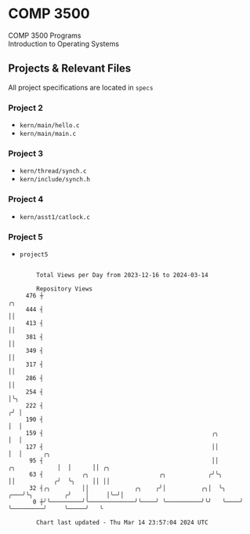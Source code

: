 # COMP 3500
COMP 3500 Programs  
Introduction to Operating Systems  
## Projects & Relevant Files
All project specifications are located in `specs`
### Project 2
- `kern/main/hello.c`
- `kern/main/main.c`
### Project 3
- `kern/thread/synch.c`
- `kern/include/synch.h`
### Project 4
- `kern/asst1/catlock.c`
### Project 5
- `project5`

```

        Total Views per Day from 2023-12-16 to 2024-03-14

        Repository Views
     476 ┼                                                                           ╭╮
     444 ┤                                                                           ││
     413 ┤                                                                           ││
     381 ┤                                                                           ││
     349 ┤                                                                           ││
     317 ┤                                                                           ││
     286 ┤                                                                           ││
     254 ┤                                                                           │╰╮
     222 ┤                                                                          ╭╯ │
     190 ┤                                                                          │  │
     159 ┤                                                ╭╮                        │  │
     127 ┤                                                ││                        │  │      ╭╮
      95 ┤                                                ││          ╭╮            │  │      ││ ╭╮
      63 ┤           ╭╮                    ╭╮            ╭╯╰╮         ││           ╭╯  ╰╮     ││ ││
      32 ┤╭╮         ││             ╭╮    ╭╯│          ╭╮│  ╰╮    ╭───╯╰╮         ╭╯    │     │╰─╯│
       0 ┼╯╰─────────╯╰─────────────╯╰────╯ ╰──────────╯╰╯   ╰────╯     ╰─────────╯     ╰─────╯   ╰

        Chart last updated - Thu Mar 14 23:57:04 2024 UTC
        
```

